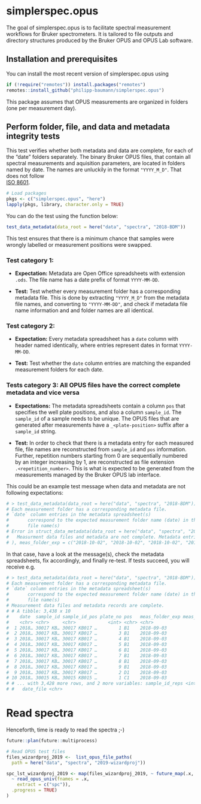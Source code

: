 
# simplerspec.opus

The goal of simplerspec.opus is to facilitate spectral measurement
workflows for Bruker spectrometers. It is tailored to file outputs and
directory structures produced by the Bruker OPUS and OPUS Lab software.

## Installation and prerequisites

You can install the most recent version of simplerspec.opus using

``` r
if (!require("remotes")) install.packages("remotes")
remotes::install_github("philipp-baumann/simplerspec.opus")
```

This package assumes that OPUS measurements are organized in folders
(one per measurement day).

## Perform folder, file, and data and metadata integrity tests

This test verifies whether both metadata and data are complete, for each
of the “date” folders separately. The binary Bruker OPUS files, that
contain all spectral measurements and aquisition parameters, are located
in folders named by date. The names are unluckily in the format
`"YYYY_M_D"`. That does not follow  
[ISO 8601](https://en.wikipedia.org/wiki/ISO_8601).

``` r
# Load packages
pkgs <- c("simplerspec.opus", "here")
lapply(pkgs, library, character.only = TRUE)
```

You can do the test using the function below:

``` r
test_data_metadata(data_root = here("data", "spectra", "2018-BDM"))
```

This test ensures that there is a minimum chance that samples were
wrongly labelled or measurement positions were swapped.

### Test category 1:

  - **Expectation:** Metadata are Open Office spreadsheets with
    extension `.ods`. The file name has a date prefix of format
    `YYYY-MM-DD`.

  - **Test:** Test whether every measurement folder has a corresponding
    metadata file. This is done by extracting `"YYYY_M_D"` from the
    metadata file names, and converting to `"YYYY-MM-DD"`, and check if
    metadata file name information and and folder names are all
    identical.

### Test category 2:

  - **Expectation:** Every metadata spreadsheet has a `date` column with
    header named identically, where entries represent dates in format
    `YYYY-MM-DD`.

  - **Test:** Test whether the `date` column entries are matching the
    expanded measurement folders for each
date.

### Tests category 3: All OPUS files have the correct complete metadata and vice versa

  - **Expectations:** The metadata spreadsheets contain a column `pos`
    that specifies the well plate positions, and also a column
    `sample_id`. The `sample_id` of a sample needs to be unique. The
    OPUS files that are generated after measurements have a
    `_<plate-position>` suffix after a `sample_id` string.

  - **Test:** In order to check that there is a metadata entry for each
    measured file, file names are reconstructed from `sample_id` and
    `pos` information. Further, repetition numbers starting from 0 are
    sequentially numbered by an integer increasing by 1, are
    reconstructed as file extension  
    `.<repetition_number>`. This is what is expected to be generated
    from the measurements managed by the Bruker OPUS lab interface.

This could be an example test message when data and metadata are not
following expectations:

``` r
# > test_data_metadata(data_root = here("data", "spectra", "2018-BDM"))
# Each measurement folder has a corresponding metadata file.
# `date` column entries in the metadata spreadsheet(s)
#       correspond to the expected measurement folder name (date) in the metadata
#       file name(s)
# Error in struct_data_metadata(data_root = here("data", "spectra", "2018-BDM")) : 
#   Measurment data files and metadata are not complete. Metadata entries for the following measurement data <files are missing: list(date = c("2018-10-02", "2018-10-02", "2018-10-02", "2018-10-02", "2018-10-02", "2018-10-02", "2018-10-02", "2018-10-02", "2018-10-02", "2018-10-02", "2018-10-02", "2018-10-02"), sample_id = c(NA, NA, NA, NA, NA, NA, NA, NA, NA, NA, NA, NA), sample_id_pos = c("NA_A4", "NA_B4", "NA_C4", "NA_D4", "NA_A5", "NA_B5", "NA_C5", "NA_D5", "NA_A6", "NA_B6", "NA_C6", "NA_D6"), plate_no = c(6, 6, 6, 6, 6, 6, 6, 6, 6, 6, 6, 6), pos = c("A4", "B4", "C4", "D4", "A5", "B5", "C5", "D5", "A6", "B6", "C6", "D6"
# ), meas_folder_exp = c("2018-10-02", "2018-10-02", "2018-10-02", "2018-10-02", "2018-10-02", "2018-10-02", "2018-10-02", "2018-10-02", "2018-10-02", "2018-10-02", "2018-10-02", "2018-10-02"), meas_rep_meta = c(0, 0, 0, 0, 0, 0, 0, 0, 0, 0, 0, 0), file_id = c("NA_A4.0", "NA_B4.0", "NA_C4.0", "NA_D4.0", "NA_A5.0", "NA_B5.0", "NA_C5.0", "NA_D5.0", "NA_A6.0", "NA_B
```

In that case, have a look at the message(s), check the metadata
spreadsheets, fix accordingly, and finally re-test. If tests succeed,
you will receive e.g.

``` r
# > test_data_metadata(data_root = here("data", "spectra", "2018-BDM"))
# Each measurement folder has a corresponding metadata file.
# `date` column entries in the metadata spreadsheet(s)
#       correspond to the expected measurement folder name (date) in the metadata
#       file name(s)
# Measurement data files and metadata records are complete.
# # A tibble: 3,438 x 10
#    date  sample_id sample_id_pos plate_no pos   meas_folder_exp meas_rep_meta file_id
#    <chr> <chr>     <chr>            <int> <chr> <chr>                   <int> <chr>  
#  1 2018… 30017 KB… 30017 KB017 …        1 B1    2018-09-03                  0 30017 …
#  2 2018… 30017 KB… 30017 KB017 …        3 B1    2018-09-03                  1 30017 …
#  3 2018… 30017 KB… 30017 KB017 …        4 B1    2018-09-03                  2 30017 …
#  4 2018… 30017 KB… 30017 KB017 …        5 B1    2018-09-03                  3 30017 …
#  5 2018… 30017 KB… 30017 KB017 …        6 B1    2018-09-03                  4 30017 …
#  6 2018… 30017 KB… 30017 KB017 …        7 B1    2018-09-03                  5 30017 …
#  7 2018… 30017 KB… 30017 KB017 …        8 B1    2018-09-03                  6 30017 …
#  8 2018… 30017 KB… 30017 KB017 …        9 B1    2018-09-03                  7 30017 …
#  9 2018… 30017 KB… 30017 KB017 …        2 D1    2018-09-03                  0 30017 …
# 10 2018… 30015 KB… 30015 KB015 …        1 C1    2018-09-03                  0 30015 …
# # ... with 3,428 more rows, and 2 more variables: sample_id_reps <int>,
# #   date_file <chr>
```

# Read spectra

Henceforth, time is ready to read the spectra ;-)

``` r
future::plan(future::multiprocess)

# Read OPUS test files
files_wizardproj_2019 <-  list_opus_file_paths(
  path = here("data", "spectra", "2019-wizardproj"))

spc_lst_wizardproj_2019 <- map(files_wizardproj_2019, ~ future_map(.x,
  ~ read_opus_univ(fnames = .x,
    extract = c("spc")),
  .progress = TRUE)
)
```
